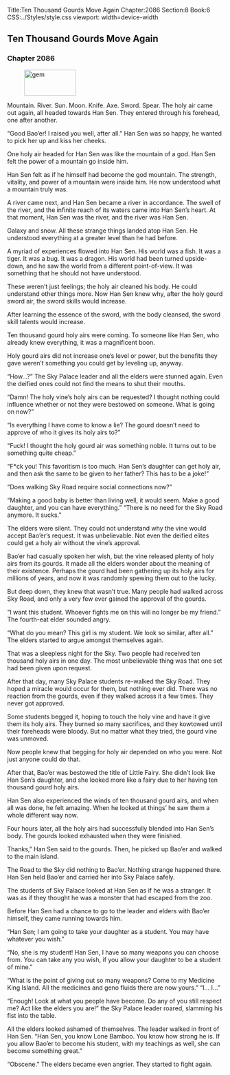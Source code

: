 Title:Ten Thousand Gourds Move Again 
Chapter:2086 
Section:8 
Book:6 
CSS:../Styles/style.css 
viewport: width=device-width
  
## Ten Thousand Gourds Move Again
### Chapter 2086
  
<figure>
	<img src="../Images/gem.gif" alt="gem" id="gem" width="120" height="60" />
</figure>
  

  
Mountain. River. Sun. Moon. Knife. Axe. Sword. Spear. The holy air came out again, all headed towards Han Sen. They entered through his forehead, one after another.

“Good Bao’er! I raised you well, after all.” Han Sen was so happy, he wanted to pick her up and kiss her cheeks.

One holy air headed for Han Sen was like the mountain of a god. Han Sen felt the power of a mountain go inside him.

Han Sen felt as if he himself had become the god mountain. The strength, vitality, and power of a mountain were inside him. He now understood what a mountain truly was.

A river came next, and Han Sen became a river in accordance. The swell of the river, and the infinite reach of its waters came into Han Sen’s heart. At that moment, Han Sen was the river, and the river was Han Sen.

Galaxy and snow. All these strange things landed atop Han Sen. He understood everything at a greater level than he had before.

A myriad of experiences flowed into Han Sen. His world was a fish. It was a tiger. It was a bug. It was a dragon. His world had been turned upside-down, and he saw the world from a different point-of-view. It was something that he should not have understood.

These weren’t just feelings; the holy air cleaned his body. He could understand other things more. Now Han Sen knew why, after the holy gourd sword air, the sword skills would increase.

After learning the essence of the sword, with the body cleansed, the sword skill talents would increase.

Ten thousand gourd holy airs were coming. To someone like Han Sen, who already knew everything, it was a magnificent boon.

Holy gourd airs did not increase one’s level or power, but the benefits they gave weren’t something you could get by leveling up, anyway.

“How…?” The Sky Palace leader and all the elders were stunned again. Even the deified ones could not find the means to shut their mouths.

“Damn! The holy vine’s holy airs can be requested? I thought nothing could influence whether or not they were bestowed on someone. What is going on now?”

“Is everything I have come to know a lie? The gourd doesn’t need to approve of who it gives its holy airs to?”

“Fuck! I thought the holy gourd air was something noble. It turns out to be something quite cheap.”

“F*ck you! This favoritism is too much. Han Sen’s daughter can get holy air, and then ask the same to be given to her father? This has to be a joke!”

“Does walking Sky Road require social connections now?”

“Making a good baby is better than living well, it would seem. Make a good daughter, and you can have everything.” “There is no need for the Sky Road anymore. It sucks.”

The elders were silent. They could not understand why the vine would accept Bao’er’s request. It was unbelievable. Not even the deified elites could get a holy air without the vine’s approval.

Bao’er had casually spoken her wish, but the vine released plenty of holy airs from its gourds. It made all the elders wonder about the meaning of their existence. Perhaps the gourd had been gathering up its holy airs for millions of years, and now it was randomly spewing them out to the lucky.

But deep down, they knew that wasn’t true. Many people had walked across Sky Road, and only a very few ever gained the approval of the gourds.

“I want this student. Whoever fights me on this will no longer be my friend.” The fourth-eat elder sounded angry.

“What do you mean? This girl is my student. We look so similar, after all.” The elders started to argue amongst themselves again.

That was a sleepless night for the Sky. Two people had received ten thousand holy airs in one day. The most unbelievable thing was that one set had been given upon request.

After that day, many Sky Palace students re-walked the Sky Road. They hoped a miracle would occur for them, but nothing ever did. There was no reaction from the gourds, even if they walked across it a few times. They never got approved.

Some students begged it, hoping to touch the holy vine and have it give them its holy airs. They burned so many sacrifices, and they kowtowed until their foreheads were bloody. But no matter what they tried, the gourd vine was unmoved.

Now people knew that begging for holy air depended on who you were. Not just anyone could do that.

After that, Bao’er was bestowed the title of Little Fairy. She didn’t look like Han Sen’s daughter, and she looked more like a fairy due to her having ten thousand gourd holy airs.

Han Sen also experienced the winds of ten thousand gourd airs, and when all was done, he felt amazing. When he looked at things’ he saw them a whole different way now.

Four hours later, all the holy airs had successfully blended into Han Sen’s body. The gourds looked exhausted when they were finished.

Thanks,” Han Sen said to the gourds. Then, he picked up Bao’er and walked to the main island.

The Road to the Sky did nothing to Bao’er. Nothing strange happened there. Han Sen held Bao’er and carried her into Sky Palace safely.

The students of Sky Palace looked at Han Sen as if he was a stranger. It was as if they thought he was a monster that had escaped from the zoo.

Before Han Sen had a chance to go to the leader and elders with Bao’er himself, they came running towards him.

“Han Sen; I am going to take your daughter as a student. You may have whatever you wish.”

“No, she is my student! Han Sen, I have so many weapons you can choose from. You can take any you wish, if you allow your daughter to be a student of mine.”

“What is the point of giving out so many weapons? Come to my Medicine King Island. All the medicines and geno fluids there are now yours.” “I… I…”

“Enough! Look at what you people have become. Do any of you still respect me? Act like the elders you are!” the Sky Palace leader roared, slamming his fist into the table.

All the elders looked ashamed of themselves. The leader walked in front of Han Sen. “Han Sen, you know Lone Bamboo. You know how strong he is. If you allow Bao’er to become his student, with my teachings as well, she can become something great.”

“Obscene.” The elders became even angrier. They started to fight again.
